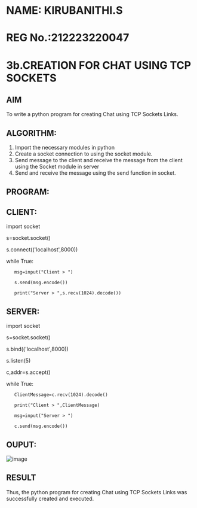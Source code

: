 # NAME: KIRUBANITHI.S
# REG No.:212223220047
# 3b.CREATION FOR CHAT USING TCP SOCKETS
## AIM
To write a python program for creating Chat using TCP Sockets Links.
## ALGORITHM:
1. Import the necessary modules in python
2. Create a socket connection to using the socket module.
3. Send message to the client and receive the message from the client using the Socket module in
 server
4. Send and receive the message using the send function in socket.
## PROGRAM:

## CLIENT:
   import socket
   
   s=socket.socket()
   
   s.connect(('localhost',8000))
   
   while True:
       
       msg=input("Client > ")
       
       s.send(msg.encode())
       
       print("Server > ",s.recv(1024).decode())
## SERVER:
   import socket
   
   s=socket.socket()
   
   s.bind(('localhost',8000))
   
   s.listen(5)
   
   c,addr=s.accept()
   
   while True:
       
       ClientMessage=c.recv(1024).decode()
       
       print("Client > ",ClientMessage)
       
       msg=input("Server > ")
       
       c.send(msg.encode())

## OUPUT:

![image](https://github.com/Kirubanithi-123/3b_CHAT_USING_TCP_SOCKETS/assets/151388581/fced3315-227b-4227-bfa2-168514279b6b)


## RESULT
Thus, the python program for creating Chat using TCP Sockets Links was successfully 
created and executed.
